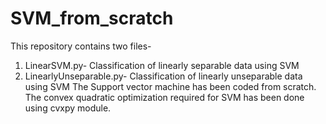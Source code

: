 # SVM_from_scratch
This repository contains two files-
  1) LinearSVM.py- Classification of linearly separable data using SVM
  2) LinearlyUnseparable.py- Classification of linearly unseparable data using SVM
The Support vector machine has been coded from scratch.
The convex quadratic optimization required for SVM has been done using cvxpy module.
